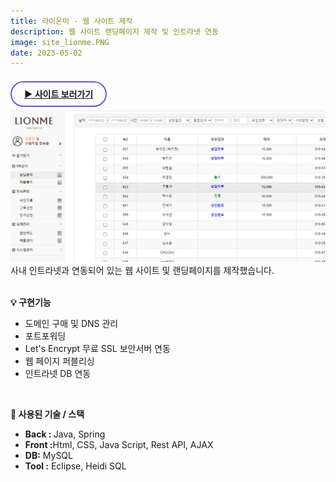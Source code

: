 ```yaml
---
title: 라이온미 - 웹 사이트 제작
description: 웹 사이트 랜딩페이지 제작 및 인트라넷 연동
image: site_lionme.PNG
date: 2023-05-02
---
```

<br>
<!-- 페이지 보러가기 -->
<a href="https://lionme.co.kr/" style="border: 2px solid #724CF9; border-radius: 30px;padding: 10px 20px;"><b>▶ 사이트 보러가기</b></a><br/><br/>

<!-- 글 내용 -->
<img src="/assets/images/projects/site_lionme2.PNG">
사내 인트라넷과 연동되어 있는 웹 사이트 및 랜딩페이지를 제작했습니다. <br/><br/>

<!-- 구현기능 -->
<b>💡 구현기능</b><br/>
<ul>
    <li>도메인 구매 및 DNS 관리</li>
    <li>포트포워딩</li>
    <li>Let's Encrypt 무료 SSL 보안서버 연동</li>
    <li>웹 페이지 퍼블리싱</li>
    <li>인트라넷 DB 연동</li>
</ul>
<br/>

<!-- 기술 스택 -->
<b>📌 사용된 기술 / 스택</b><br/> 
<ul>
    <li><b>Back : </b>Java, Spring</li>
    <li><b>Front :</b>Html, CSS, Java Script, Rest API, AJAX</li>
    <li><b>DB:</b> MySQL</li>
    <li><b>Tool :</b> Eclipse, Heidi SQL</li>
</ul>
<br/>

